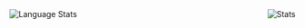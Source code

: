 <img align="left" alt="Language Stats" src="https://github-readme-stats.anuraghazra1.vercel.app/api/top-langs/?username=MrCubee&show_icons=true&theme=dark" />
<img align="right" alt="Stats" src="https://github-readme-stats.vercel.app/api?username=MrCubee&show_icons=true&layout=compact&theme=dark" />
